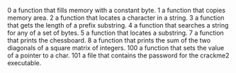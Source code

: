 0	a function that fills memory with a constant byte.
1	a function that copies memory area.
2	a function that locates a character in a string.
3	a function that gets the length of a prefix substring.
4	a function that searches a string for any of a set of bytes.
5	a function that locates a substring.
7	a function that prints the chessboard.
8	 a function that prints the sum of the two diagonals of a square matrix of integers.
100	a function that sets the value of a pointer to a char.
101	a file that contains the password for the crackme2 executable.
